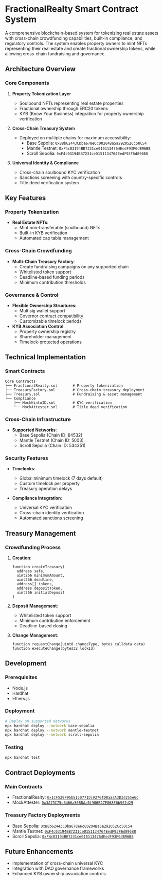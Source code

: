 # FractionalRealty Smart Contract System

A comprehensive blockchain-based system for tokenizing real estate assets with cross-chain crowdfunding capabilities, built-in compliance, and regulatory controls. The system enables property owners to mint NFTs representing their real estate and create fractional ownership tokens, while allowing cross-chain fundraising and governance.

## Architecture Overview

### Core Components
1. **Property Tokenization Layer**
   - Soulbound NFTs representing real estate properties
   - Fractional ownership through ERC20 tokens
   - KYB (Know Your Business) integration for property ownership verification

2. **Cross-Chain Treasury System**
   - Deployed on multiple chains for maximum accessibility:
     - Base Sepolia: `0xB8b62443CDba678e6c00204Ba5a292052Cc50C54`
     - Mantle Testnet: `0xF4c03194BB7231ce0151134764EedF93F6d896B8`
     - Scroll Sepolia: `0xF4c03194BB7231ce0151134764EedF93F6d896B8`

3. **Universal Identity & Compliance**
   - Cross-chain soulbound KYC verification
   - Sanctions screening with country-specific controls
   - Title deed verification system

## Key Features

### Property Tokenization
- **Real Estate NFTs**: 
  - Mint non-transferable (soulbound) NFTs
  - Built-in KYB verification
  - Automated cap table management

### Cross-Chain Crowdfunding
- **Multi-Chain Treasury Factory**:
  - Create fundraising campaigns on any supported chain
  - Whitelisted token support
  - Deadline-based funding periods
  - Minimum contribution thresholds

### Governance & Control
- **Flexible Ownership Structures**:
  - Multisig wallet support
  - Governor contract compatibility
  - Customizable timelock periods
- **KYB Association Control**:
  - Property ownership registry
  - Shareholder management
  - Timelock-protected operations

## Technical Implementation

### Smart Contracts

```text
Core Contracts
├── FractionalRealty.sol       # Property tokenization
├── TreasuryFactory.sol        # Cross-chain treasury deployment
├── Treasury.sol               # Fundraising & asset management
└── Compliance
    ├── MockKintoID.sol        # KYC verification
    └── MockAttester.sol       # Title deed verification
```

### Cross-Chain Infrastructure
- **Supported Networks**:
  - Base Sepolia (Chain ID: 84532)
  - Mantle Testnet (Chain ID: 5003)
  - Scroll Sepolia (Chain ID: 534351)

### Security Features
- **Timelocks**: 
  - Global minimum timelock (7 days default)
  - Custom timelock per property
  - Treasury operation delays

- **Compliance Integration**:
  - Universal KYC verification
  - Cross-chain identity verification
  - Automated sanctions screening

## Treasury Management

### Crowdfunding Process
1. **Creation**:
   ```solidity
   function createTreasury(
     address safe,
     uint256 minimumAmount,
     uint256 deadline,
     address[] tokens,
     address depositToken,
     uint256 initialDeposit
   )
   ```

2. **Deposit Management**:
   - Whitelisted token support
   - Minimum contribution enforcement
   - Deadline-based closing

3. **Change Management**:
   ```solidity
   function requestChange(uint8 changeType, bytes calldata data)
   function executeChange(bytes32 lockId)
   ```

## Development

### Prerequisites
- Node.js
- Hardhat
- Ethers.js

### Deployment
```bash
# Deploy on supported networks
npx hardhat deploy --network base-sepolia
npx hardhat deploy --network mantle-testnet
npx hardhat deploy --network scroll-sepolia
```

### Testing
```bash
npx hardhat test
```

## Contract Deployments

### Main Contracts
- FractionalRealty: [`0x1CF529F95b5150771Dc9270fD8aaaA3D3d2b5e6C`](https://explorer.kinto.xyz/address/0x1CF529F95b5150771Dc9270fD8aaaA3D3d2b5e6C?tab=contract)
- MockAttester: [`0x3A79C75c6466a56BDAa0f986B27F868E6b967d29`](https://explorer.kinto.xyz/address/0x3A79C75c6466a56BDAa0f986B27F868E6b967d29?tab=contract)

### Treasury Factory Deployments
- Base Sepolia: [`0xB8b62443CDba678e6c00204Ba5a292052Cc50C54`](https://base-sepolia.blockscout.com/address/0xB8b62443CDba678e6c00204Ba5a292052Cc50C54)
- Mantle Testnet: [`0xF4c03194BB7231ce0151134764EedF93F6d896B8`](https://explorer.mantle.xyz/address/0xF4c03194BB7231ce0151134764EedF93F6d896B8)
- Scroll Sepolia: [`0xF4c03194BB7231ce0151134764EedF93F6d896B8`](https://sepolia.scrollscan.com/address/0xF4c03194BB7231ce0151134764EedF93F6d896B8)

## Future Enhancements
- Implementation of cross-chain universal KYC
- Integration with DAO governance frameworks
- Enhanced KYB ownership association controls